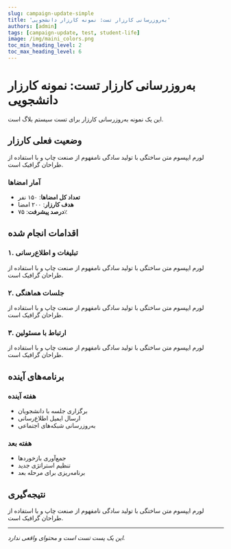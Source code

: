 ```yaml
---
slug: campaign-update-simple
title: 'به‌روزرسانی کارزار تست: نمونه کارزار دانشجویی'
authors: [admin]
tags: [campaign-update, test, student-life]
image: /img/maini_colors.png
toc_min_heading_level: 2
toc_max_heading_level: 6
---
```


# به‌روزرسانی کارزار تست: نمونه کارزار دانشجویی

این یک نمونه به‌روزرسانی کارزار برای تست سیستم بلاگ است.

<!-- truncate -->

## وضعیت فعلی کارزار

لورم ایپسوم متن ساختگی با تولید سادگی نامفهوم از صنعت چاپ و با استفاده از طراحان گرافیک است.

### آمار امضاها

- **تعداد کل امضاها**: ۱۵۰ نفر
- **هدف کارزار**: ۲۰۰ امضا
- **درصد پیشرفت**: ۷۵٪

## اقدامات انجام شده

### ۱. تبلیغات و اطلاع‌رسانی
لورم ایپسوم متن ساختگی با تولید سادگی نامفهوم از صنعت چاپ و با استفاده از طراحان گرافیک است.

### ۲. جلسات هماهنگی
لورم ایپسوم متن ساختگی با تولید سادگی نامفهوم از صنعت چاپ و با استفاده از طراحان گرافیک است.

### ۳. ارتباط با مسئولین
لورم ایپسوم متن ساختگی با تولید سادگی نامفهوم از صنعت چاپ و با استفاده از طراحان گرافیک است.

## برنامه‌های آینده

### هفته آینده
- برگزاری جلسه با دانشجویان
- ارسال ایمیل اطلاع‌رسانی
- به‌روزرسانی شبکه‌های اجتماعی

### هفته بعد
- جمع‌آوری بازخوردها
- تنظیم استراتژی جدید
- برنامه‌ریزی برای مرحله بعد

## نتیجه‌گیری

لورم ایپسوم متن ساختگی با تولید سادگی نامفهوم از صنعت چاپ و با استفاده از طراحان گرافیک است.

---

*این یک پست تست است و محتوای واقعی ندارد.* 